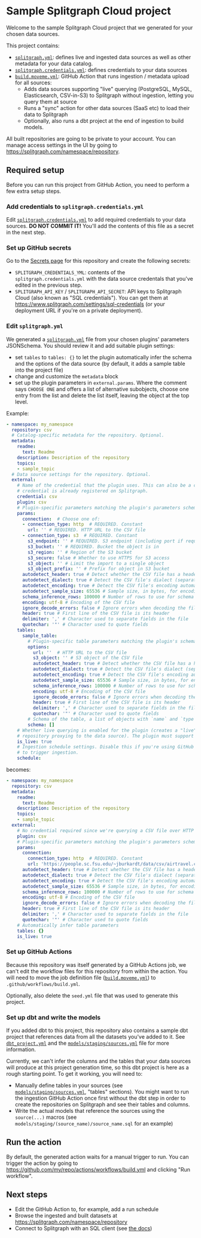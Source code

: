# Sample Splitgraph Cloud project

Welcome to the sample Splitgraph Cloud project that we generated for your chosen data sources.

This project contains:

  * [`splitgraph.yml`](./splitgraph.yml): defines live and ingested data sources as well as other
    metadata for your data catalog.
  * [`splitgraph.credentials.yml`](./splitgraph.credentials.yml): defines credentials to your 
    data sources
  * [`build.moveme.yml`](./build.moveme.yml): GitHub Action that runs ingestion / metadata upload
    for all sources:
    * Adds data sources supporting "live" querying (PostgreSQL, MySQL, Elasticsearch, CSV-in-S3) to
      Splitgraph without ingestion, letting you query them at source
    * Runs a "sync" action for other data sources (SaaS etc) to load their data to Splitgraph  
    * Optionally, also runs a dbt project at the end of ingestion to build models.
    
All built repositories are going to be private to your account. You can manage access settings in
the UI by going to https://splitgraph.com/namespace/repository. 

## Required setup

Before you can run this project from GitHub Action, you need to perform a few extra setup steps.

### Add credentials to `splitgraph.credentials.yml`

Edit [`splitgraph.credentials.yml`](./splitgraph.credentials.yml) to add required credentials to
your data sources. **DO NOT COMMIT IT!** You'll add the contents of this file as a secret in the
next step.

### Set up GitHub secrets

Go to the [Secrets page](https://github.com/my/repo/settings/secrets/actions/new) for this
repository and create the following secrets:
  
  * `SPLITGRAPH_CREDENTIALS_YML`: contents of the `splitgraph.credentials.yml` with the data source
    credentals that you've edited in the previous step. 
  * `SPLITGRAPH_API_KEY` / `SPLITGRAPH_API_SECRET`: API keys to Splitgraph Cloud (also known as
    "SQL credentials"). You can get them at https://www.splitgraph.com/settings/sql-credentials (or
    your deployment URL if you're on a private deployment).

### Edit `splitgraph.yml`

We generated a [`splitgraph.yml`](./splitgraph.yml) file from your chosen plugins'
parameters JSONSchema. You should review it and add suitable plugin settings:

  - set `tables` to `tables: {}` to let the plugin automatically infer the schema and the
    options of the data source (by default, it adds a sample table into the project file)
  - change and customize the `metadata` block
  - set up the plugin parameters in `external.params`. Where the comment says `CHOOSE ONE`
    and offers a list of alternative subobjects, choose one entry from the list and delete
    the list itself, leaving the object at the top level.

Example:

```yaml
- namespace: my_namespace
  repository: csv
  # Catalog-specific metadata for the repository. Optional.
  metadata:
    readme:
      text: Readme
    description: Description of the repository
    topics:
    - sample_topic
  # Data source settings for the repository. Optional.
  external:
    # Name of the credential that the plugin uses. This can also be a credential_id if the
    # credential is already registered on Splitgraph.
    credential: csv
    plugin: csv
    # Plugin-specific parameters matching the plugin's parameters schema
    params:
      connection:  # Choose one of:
      - connection_type: http  # REQUIRED. Constant
        url: '' # REQUIRED. HTTP URL to the CSV file
      - connection_type: s3  # REQUIRED. Constant
        s3_endpoint: '' # REQUIRED. S3 endpoint (including port if required)
        s3_bucket: '' # REQUIRED. Bucket the object is in
        s3_region: '' # Region of the S3 bucket
        s3_secure: false # Whether to use HTTPS for S3 access
        s3_object: '' # Limit the import to a single object
        s3_object_prefix: '' # Prefix for object in S3 bucket
      autodetect_header: true # Detect whether the CSV file has a header automatically
      autodetect_dialect: true # Detect the CSV file's dialect (separator, quoting characters etc) automatically
      autodetect_encoding: true # Detect the CSV file's encoding automatically
      autodetect_sample_size: 65536 # Sample size, in bytes, for encoding/dialect/header detection
      schema_inference_rows: 100000 # Number of rows to use for schema inference
      encoding: utf-8 # Encoding of the CSV file
      ignore_decode_errors: false # Ignore errors when decoding the file
      header: true # First line of the CSV file is its header
      delimiter: ',' # Character used to separate fields in the file
      quotechar: '"' # Character used to quote fields
    tables:
      sample_table:
        # Plugin-specific table parameters matching the plugin's schema
        options:
          url: ''  # HTTP URL to the CSV file
          s3_object: '' # S3 object of the CSV file
          autodetect_header: true # Detect whether the CSV file has a header automatically
          autodetect_dialect: true # Detect the CSV file's dialect (separator, quoting characters etc) automatically
          autodetect_encoding: true # Detect the CSV file's encoding automatically
          autodetect_sample_size: 65536 # Sample size, in bytes, for encoding/dialect/header detection
          schema_inference_rows: 100000 # Number of rows to use for schema inference
          encoding: utf-8 # Encoding of the CSV file
          ignore_decode_errors: false # Ignore errors when decoding the file
          header: true # First line of the CSV file is its header
          delimiter: ',' # Character used to separate fields in the file
          quotechar: '"' # Character used to quote fields
        # Schema of the table, a list of objects with `name` and `type`. If set to `[]`, will infer. 
        schema: []
    # Whether live querying is enabled for the plugin (creates a "live" tag in the
    # repository proxying to the data source). The plugin must support live querying.
    is_live: true
    # Ingestion schedule settings. Disable this if you're using GitHub Actions or other methods
    # to trigger ingestion.
    schedule:
```  

becomes:

```yaml
- namespace: my_namespace
  repository: csv
  metadata:
    readme:
      text: Readme
    description: Description of the repository
    topics:
    - sample_topic
  external:
    # No credential required since we're querying a CSV file over HTTP
    plugin: csv
    # Plugin-specific parameters matching the plugin's parameters schema
    params:
      connection:
        connection_type: http  # REQUIRED. Constant
        url: 'https://people.sc.fsu.edu/~jburkardt/data/csv/airtravel.csv' # REQUIRED. HTTP URL to the CSV file
      autodetect_header: true # Detect whether the CSV file has a header automatically
      autodetect_dialect: true # Detect the CSV file's dialect (separator, quoting characters etc) automatically
      autodetect_encoding: true # Detect the CSV file's encoding automatically
      autodetect_sample_size: 65536 # Sample size, in bytes, for encoding/dialect/header detection
      schema_inference_rows: 100000 # Number of rows to use for schema inference
      encoding: utf-8 # Encoding of the CSV file
      ignore_decode_errors: false # Ignore errors when decoding the file
      header: true # First line of the CSV file is its header
      delimiter: ',' # Character used to separate fields in the file
      quotechar: '"' # Character used to quote fields
    # Automatically infer table parameters
    tables: {}
    is_live: true
```

### Set up GitHub Actions

Because this repository was itself generated by a GitHub Actions job, we can't edit the workflow
files for this repository from within the action. You will need to move the job definition file
([`build.moveme.yml`](./build.moveme.yml)) to `.github/workflows/build.yml`.

Optionally, also delete the `seed.yml` file that was used to generate this project.

### Set up dbt and write the models

If you added dbt to this project, this repository also contains a sample dbt project that references
data from all the datasets you've added to it. See [`dbt_project.yml`](./dbt_project.yml) and the
[`models/staging/sources.yml`](models/staging/sources.yml) file for more information.

Currently, we can't infer the columns and the tables that your data sources will produce at this
project generation time, so this dbt project is here as a rough starting point. To get it working,
you will need to: 
 
* Manually define tables in your sources (see 
  [`models/staging/sources.yml`](models/staging/sources.yml), "tables" sections). You might want
  to run the ingestion GitHub Action once first without the dbt step in order to create the
  repositories on Splitgraph and see their tables and columns.
* Write the actual models that reference the sources using the `source(...)` macros (see 
  `models/staging/(source_name)/source_name.sql` for an example)

## Run the action

By default, the generated action waits for a manual trigger to run. You can trigger the action by
going to https://github.com/my/repo/actions/workflows/build.yml and clicking "Run workflow". 

## Next steps
 
  * Edit the GitHub Action to, for example, add a run schedule
  * Browse the ingested and built datasets at https://splitgraph.com/namespace/repository
  * Connect to Splitgraph with an SQL client (see [the docs](https://www.splitgraph.com/docs/splitgraph-cloud/data-delivery-network)) 
